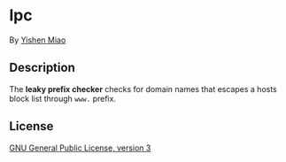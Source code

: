 # lpc

By [Yishen Miao](https://github.com/mys721tx)

## Description

The **leaky prefix checker** checks for domain names that escapes a hosts block
list through `www.` prefix.

## License

[GNU General Public License, version 3](http://www.gnu.org/licenses/gpl-3.0.html)
